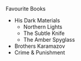 Favourite Books
* His Dark Materials
  * Northern Lights
  * The Subtle Knife
  * The Amber Spyglass
* Brothers Karamazov
* Crime & Punishment
